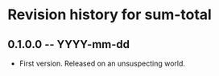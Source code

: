 # Revision history for sum-total

## 0.1.0.0 -- YYYY-mm-dd

* First version. Released on an unsuspecting world.
